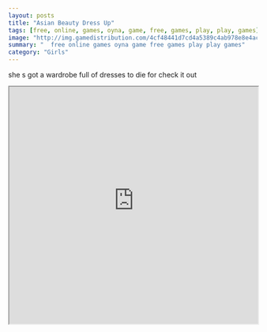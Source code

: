 ```yaml
---
layout: posts
title: "Asian Beauty Dress Up"
tags: [free, online, games, oyna, game, free, games, play, play, games]
image: "http://img.gamedistribution.com/4cf48441d7cd4a5389c4ab978e8e4acd.jpg"
summary: "  free online games oyna game free games play play games"
category: "Girls"
---
```


she s got a wardrobe full of dresses to die for check it out

<iframe width="100%" height="480px;" src="http://flash.gamedistribution.com?game=4cf48441d7cd4a5389c4ab978e8e4acd"></iframe>